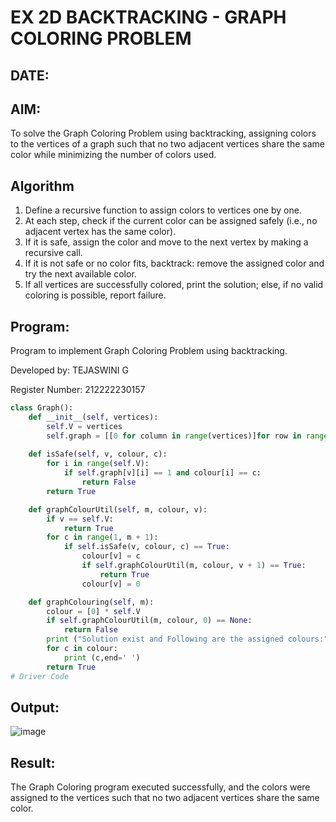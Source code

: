 # EX 2D BACKTRACKING - GRAPH COLORING PROBLEM
## DATE:
## AIM:
To solve the Graph Coloring Problem using backtracking, assigning colors to the vertices of a graph such that no two adjacent vertices share the same color while minimizing the number of colors used.
## Algorithm
1.  Define a recursive function to assign colors to vertices one by one.
2.  At each step, check if the current color can be assigned safely (i.e., no adjacent vertex has the same color).
3.  If it is safe, assign the color and move to the next vertex by making a recursive call.
4.  If it is not safe or no color fits, backtrack: remove the assigned color and try the next available color.
5.  If all vertices are successfully colored, print the solution; else, if no valid coloring is possible, report failure.  

## Program:

Program to implement Graph Coloring Problem using backtracking.

Developed by: TEJASWINI G 

Register Number: 212222230157

```PYTHON 
class Graph():
    def __init__(self, vertices):
        self.V = vertices
        self.graph = [[0 for column in range(vertices)]for row in range(vertices)]
 
    def isSafe(self, v, colour, c):
        for i in range(self.V):
            if self.graph[v][i] == 1 and colour[i] == c:
                return False
        return True

    def graphColourUtil(self, m, colour, v):
        if v == self.V:
            return True
        for c in range(1, m + 1):
            if self.isSafe(v, colour, c) == True:
                colour[v] = c
                if self.graphColourUtil(m, colour, v + 1) == True:
                    return True
                colour[v] = 0

    def graphColouring(self, m):
        colour = [0] * self.V
        if self.graphColourUtil(m, colour, 0) == None:
            return False
        print ("Solution exist and Following are the assigned colours:")
        for c in colour:
            print (c,end=' ')
        return True
# Driver Code
```
## Output:
![image](https://github.com/user-attachments/assets/7d760797-89fd-4dfd-8c75-d6049b2d82b8)

## Result:
The Graph Coloring program executed successfully, and the colors were assigned to the vertices such that no two adjacent vertices share the same color.
